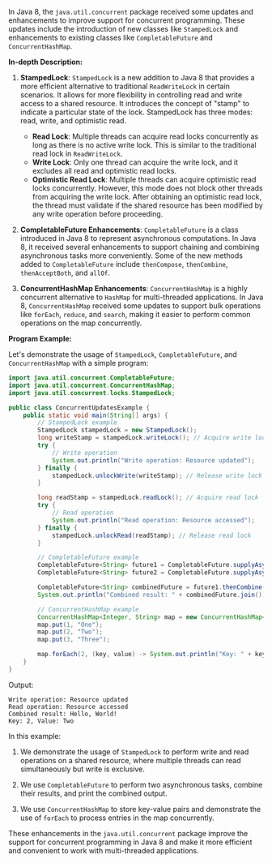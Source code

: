 In Java 8, the `java.util.concurrent` package received some updates and enhancements to improve support for concurrent programming. These updates include the introduction of new classes like `StampedLock` and enhancements to existing classes like `CompletableFuture` and `ConcurrentHashMap`.

**In-depth Description:**

1. **StampedLock**:
   `StampedLock` is a new addition to Java 8 that provides a more efficient alternative to traditional `ReadWriteLock` in certain scenarios. It allows for more flexibility in controlling read and write access to a shared resource. It introduces the concept of "stamp" to indicate a particular state of the lock. StampedLock has three modes: read, write, and optimistic read.

    - **Read Lock**: Multiple threads can acquire read locks concurrently as long as there is no active write lock. This is similar to the traditional read lock in `ReadWriteLock`.
    - **Write Lock**: Only one thread can acquire the write lock, and it excludes all read and optimistic read locks.
    - **Optimistic Read Lock**: Multiple threads can acquire optimistic read locks concurrently. However, this mode does not block other threads from acquiring the write lock. After obtaining an optimistic read lock, the thread must validate if the shared resource has been modified by any write operation before proceeding.

2. **CompletableFuture Enhancements**:
   `CompletableFuture` is a class introduced in Java 8 to represent asynchronous computations. In Java 8, it received several enhancements to support chaining and combining asynchronous tasks more conveniently. Some of the new methods added to `CompletableFuture` include `thenCompose`, `thenCombine`, `thenAcceptBoth`, and `allOf`.

3. **ConcurrentHashMap Enhancements**:
   `ConcurrentHashMap` is a highly concurrent alternative to `HashMap` for multi-threaded applications. In Java 8, `ConcurrentHashMap` received some updates to support bulk operations like `forEach`, `reduce`, and `search`, making it easier to perform common operations on the map concurrently.

**Program Example:**

Let's demonstrate the usage of `StampedLock`, `CompletableFuture`, and `ConcurrentHashMap` with a simple program:

```java
import java.util.concurrent.CompletableFuture;
import java.util.concurrent.ConcurrentHashMap;
import java.util.concurrent.locks.StampedLock;

public class ConcurrentUpdatesExample {
    public static void main(String[] args) {
        // StampedLock example
        StampedLock stampedLock = new StampedLock();
        long writeStamp = stampedLock.writeLock(); // Acquire write lock
        try {
            // Write operation
            System.out.println("Write operation: Resource updated");
        } finally {
            stampedLock.unlockWrite(writeStamp); // Release write lock
        }

        long readStamp = stampedLock.readLock(); // Acquire read lock
        try {
            // Read operation
            System.out.println("Read operation: Resource accessed");
        } finally {
            stampedLock.unlockRead(readStamp); // Release read lock
        }

        // CompletableFuture example
        CompletableFuture<String> future1 = CompletableFuture.supplyAsync(() -> "Hello, ");
        CompletableFuture<String> future2 = CompletableFuture.supplyAsync(() -> "World!");

        CompletableFuture<String> combinedFuture = future1.thenCombine(future2, (s1, s2) -> s1 + s2);
        System.out.println("Combined result: " + combinedFuture.join());

        // ConcurrentHashMap example
        ConcurrentHashMap<Integer, String> map = new ConcurrentHashMap<>();
        map.put(1, "One");
        map.put(2, "Two");
        map.put(3, "Three");

        map.forEach(2, (key, value) -> System.out.println("Key: " + key + ", Value: " + value));
    }
}
```

Output:
```
Write operation: Resource updated
Read operation: Resource accessed
Combined result: Hello, World!
Key: 2, Value: Two
```

In this example:

1. We demonstrate the usage of `StampedLock` to perform write and read operations on a shared resource, where multiple threads can read simultaneously but write is exclusive.

2. We use `CompletableFuture` to perform two asynchronous tasks, combine their results, and print the combined output.

3. We use `ConcurrentHashMap` to store key-value pairs and demonstrate the use of `forEach` to process entries in the map concurrently.

These enhancements in the `java.util.concurrent` package improve the support for concurrent programming in Java 8 and make it more efficient and convenient to work with multi-threaded applications.